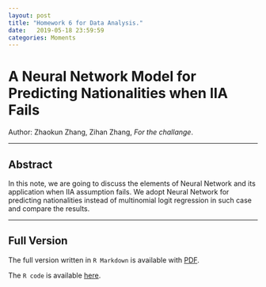 ```yaml
---
layout: post
title: "Homework 6 for Data Analysis."
date:   2019-05-18 23:59:59
categories: Moments
---
```


# A Neural Network Model for Predicting Nationalities when IIA Fails
Author: Zhaokun Zhang, Zihan Zhang, *For the challange*.

------
## Abstract
In this note, we are going to discuss the elements of Neural Network and its application when IIA assumption fails. We adopt Neural Network for predicting nationalities instead of multinomial logit regression in such case and compare the results.


------
## Full Version

The full version written in `R Markdown` is available with [PDF]({{site.baseurl}}/assets/HW6/HW6_script.pdf).

The `R code` is available [here](https://github.com/landbuland/landbuland.github.io/tree/master/assets/HW6).

